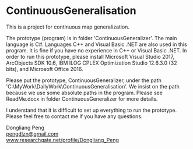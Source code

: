 # ContinuousGeneralisation
This is a project for continuous map generalization.

The prototype (program) is in folder 'ContinuousGeneralizer'.
The main language is C#. Languages C++ and Visual Basic .NET are also used in this program. It is fine if you have no experience in C++ or Visual Basic .NET.
In order to run this prototype, please install Microsoft Visual Studio 2017, ArcObjects SDK 10.6, IBM ILOG CPLEX Optimization Studio 12.6.3.0 (32 bits), and Microsoft Office 2016.

Please put the prototype, ContinuousGeneralizer, under the path 'C:\MyWork\DailyWork\ContinuousGeneralisation'. We insist on the path because we use some absolute paths in the program. Please see ReadMe.docx in folder ContinuousGeneralizer for more details.

I understand that it is difficult to set up everything to run the prototype.
Please feel free to contact me if you have any questions.

Dongliang Peng  
pengdlzn@gmail.com  
www.researchgate.net/profile/Dongliang_Peng
